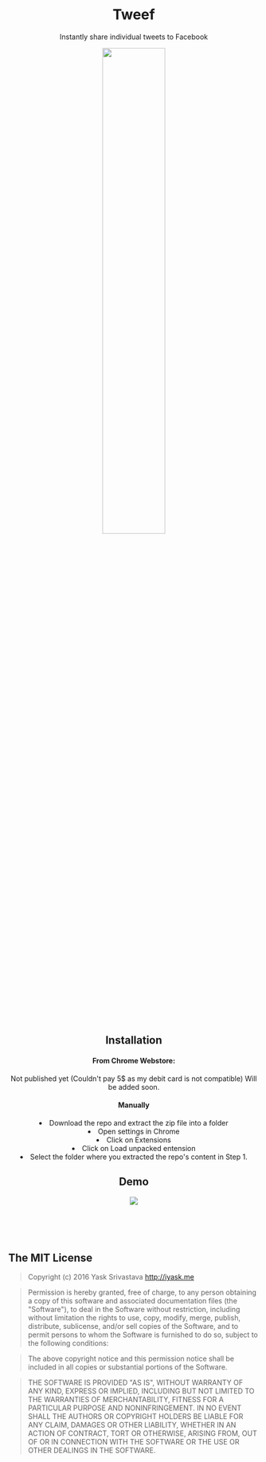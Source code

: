 <h1 align="center"> Tweef </h1>
<p align="center">
Instantly share individual tweets to Facebook
</p>
<p align="center">
  <img src="http://i.imgur.com/E14P0do.png" width="50%"/>
</p>

<h2 align="center"> Installation </h2>
<p align="center">

<h4 align="center" >From Chrome Webstore:</h4>
<p align="center">Not published yet (Couldn't pay 5$ as my debit card is not compatible)
Will be added soon.
</p>

<h4 align="center"> Manually </h4>


<li align="center"> Download the repo and extract the zip file into a folder </li>
<li align="center"> Open settings in Chrome </li>
<li align="center"> Click on Extensions </li>
<li align="center"> Click on Load unpacked entension </li>
<li align="center"> Select the folder where you extracted the repo's content in Step 1. </li>



</p>

<h2 align="center"> Demo</h2>
<p align="center">
<img src="https://media.giphy.com/media/l3nIhqrUXSkNi/giphy.gif" />
</p>



<br>
<br>
<br>


## The MIT License
> Copyright (c) 2016 Yask Srivastava http://iyask.me

> Permission is hereby granted, free of charge, to any person obtaining a copy
of this software and associated documentation files (the "Software"), to deal
in the Software without restriction, including without limitation the rights
to use, copy, modify, merge, publish, distribute, sublicense, and/or sell
copies of the Software, and to permit persons to whom the Software is
furnished to do so, subject to the following conditions:

> The above copyright notice and this permission notice shall be included in
all copies or substantial portions of the Software.

> THE SOFTWARE IS PROVIDED "AS IS", WITHOUT WARRANTY OF ANY KIND, EXPRESS OR
IMPLIED, INCLUDING BUT NOT LIMITED TO THE WARRANTIES OF MERCHANTABILITY,
FITNESS FOR A PARTICULAR PURPOSE AND NONINFRINGEMENT. IN NO EVENT SHALL THE
AUTHORS OR COPYRIGHT HOLDERS BE LIABLE FOR ANY CLAIM, DAMAGES OR OTHER
LIABILITY, WHETHER IN AN ACTION OF CONTRACT, TORT OR OTHERWISE, ARISING FROM,
OUT OF OR IN CONNECTION WITH THE SOFTWARE OR THE USE OR OTHER DEALINGS IN
THE SOFTWARE.
